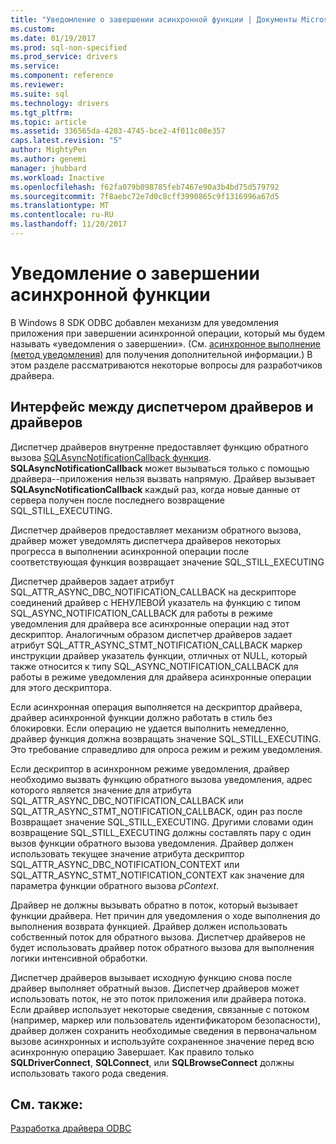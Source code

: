 ```yaml
---
title: "Уведомление о завершении асинхронной функции | Документы Microsoft"
ms.custom: 
ms.date: 01/19/2017
ms.prod: sql-non-specified
ms.prod_service: drivers
ms.service: 
ms.component: reference
ms.reviewer: 
ms.suite: sql
ms.technology: drivers
ms.tgt_pltfrm: 
ms.topic: article
ms.assetid: 336565da-4203-4745-bce2-4f011c08e357
caps.latest.revision: "5"
author: MightyPen
ms.author: genemi
manager: jhubbard
ms.workload: Inactive
ms.openlocfilehash: f62fa079b098785feb7467e90a3b4bd75d579792
ms.sourcegitcommit: 7f8aebc72e7d0c8cff3990865c9f1316996a67d5
ms.translationtype: MT
ms.contentlocale: ru-RU
ms.lasthandoff: 11/20/2017
---
```

# <a name="notification-of-asynchronous-function-completion"></a>Уведомление о завершении асинхронной функции
В Windows 8 SDK ODBC добавлен механизм для уведомления приложения при завершении асинхронной операции, который мы будем называть «уведомления о завершении». (См. [асинхронное выполнение (метод уведомления)](../../../odbc/reference/develop-app/asynchronous-execution-notification-method.md) для получения дополнительной информации.) В этом разделе рассматриваются некоторые вопросы для разработчиков драйвера.  
  
## <a name="the-interface-between-the-driver-manager-and-driver"></a>Интерфейс между диспетчером драйверов и драйверов  
 Диспетчер драйверов внутренне предоставляет функцию обратного вызова [SQLAsyncNotificationCallback функция](../../../odbc/reference/develop-driver/sqlasyncnotificationcallback-function.md). **SQLAsyncNotificationCallback** может вызываться только с помощью драйвера--приложения нельзя вызвать напрямую. Драйвер вызывает **SQLAsyncNotificationCallback** каждый раз, когда новые данные от сервера получен после последнего возвращение SQL_STILL_EXECUTING.  
  
 Диспетчер драйверов предоставляет механизм обратного вызова, драйвер может уведомлять диспетчера драйверов некоторых прогресса в выполнении асинхронной операции после соответствующая функция возвращает значение SQL_STILL_EXECUTING  
  
 Диспетчер драйверов задает атрибут SQL_ATTR_ASYNC_DBC_NOTIFICATION_CALLBACK на дескрипторе соединений драйвер с НЕНУЛЕВОЙ указатель на функцию с типом SQL_ASYNC_NOTIFICATION_CALLBACK для работы в режиме уведомления для драйвера все асинхронные операции над этот дескриптор. Аналогичным образом диспетчер драйверов задает атрибут SQL_ATTR_ASYNC_STMT_NOTIFICATION_CALLBACK маркер инструкции драйвер указатель функции, отличных от NULL, который также относится к типу SQL_ASYNC_NOTIFICATION_CALLBACK для работы в режиме уведомления для драйвера асинхронные операции для этого дескриптора.  
  
 Если асинхронная операция выполняется на дескриптор драйвера, драйвер асинхронной функции должно работать в стиль без блокировки. Если операцию не удается выполнить немедленно, драйвер функция должна возвращать значение SQL_STILL_EXECUTING. Это требование справедливо для опроса режим и режим уведомления.  
  
 Если дескриптор в асинхронном режиме уведомления, драйвер необходимо вызвать функцию обратного вызова уведомления, адрес которого является значение для атрибута SQL_ATTR_ASYNC_DBC_NOTIFICATION_CALLBACK или SQL_ATTR_ASYNC_STMT_NOTIFICATION_CALLBACK, один раз после Возвращает значение SQL_STILL_EXECUTING. Другими словами один возвращение SQL_STILL_EXECUTING должны составлять пару с один вызов функции обратного вызова уведомления. Драйвер должен использовать текущее значение атрибута дескриптор SQL_ATTR_ASYNC_DBC_NOTIFICATION_CONTEXT или SQL_ATTR_ASYNC_STMT_NOTIFICATION_CONTEXT как значение для параметра функции обратного вызова *pContext*.  
  
 Драйвер не должны вызывать обратно в поток, который вызывает функции драйвера. Нет причин для уведомления о ходе выполнения до выполнения возврата функцией. Драйвер должен использовать собственный поток для обратного вызова. Диспетчер драйверов не будет использовать драйвер поток обратного вызова для выполнения логики интенсивной обработки.  
  
 Диспетчер драйверов вызывает исходную функцию снова после драйвер выполняет обратный вызов. Диспетчер драйверов может использовать поток, не это поток приложения или драйвера потока. Если драйвер использует некоторые сведения, связанные с потоком (например, маркер или пользователь идентификатором безопасности), драйвер должен сохранить необходимые сведения в первоначальном вызове асинхронных и используйте сохраненное значение перед всю асинхронную операцию Завершает. Как правило только **SQLDriverConnect**, **SQLConnect**, или **SQLBrowseConnect** должны использовать такого рода сведения.  
  
## <a name="see-also"></a>См. также:  
 [Разработка драйвера ODBC](../../../odbc/reference/develop-driver/developing-an-odbc-driver.md)
